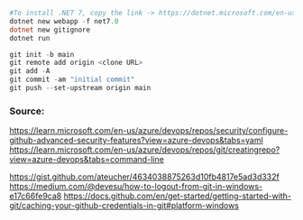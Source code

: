 ```powershell
#To install .NET 7, copy the link -> https://dotnet.microsoft.com/en-us/download/dotnet/7.0
dotnet new webapp -f net7.0
dotnet new gitignore
dotnet run
```

```powershell
git init -b main
git remote add origin <clone URL> 
git add -A
git commit -am "initial commit"
git push --set-upstream origin main
```

### Source:
https://learn.microsoft.com/en-us/azure/devops/repos/security/configure-github-advanced-security-features?view=azure-devops&tabs=yaml
https://learn.microsoft.com/en-us/azure/devops/repos/git/creatingrepo?view=azure-devops&tabs=command-line

https://gist.github.com/ateucher/4634038875263d10fb4817e5ad3d332f
https://medium.com/@devesu/how-to-logout-from-git-in-windows-e17c66fe9ca8
https://docs.github.com/en/get-started/getting-started-with-git/caching-your-github-credentials-in-git#platform-windows
